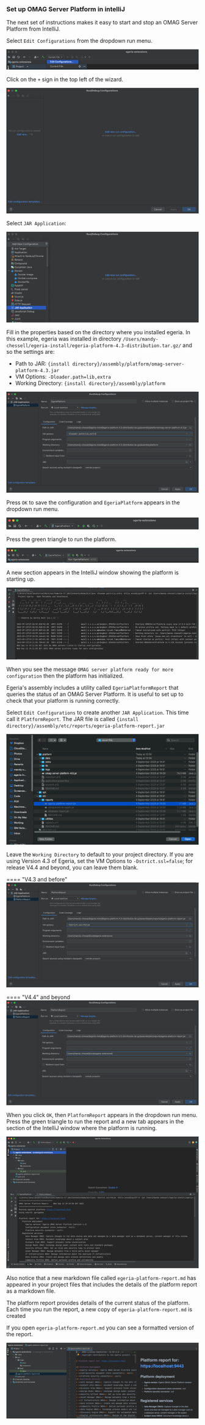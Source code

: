<!-- SPDX-License-Identifier: CC-BY-4.0 -->
<!-- Copyright Contributors to the Egeria project. -->

### Set up OMAG Server Platform in intelliJ

The next set of instructions makes it easy to start and stop an OMAG Server Platform from IntelliJ.

Select `Edit Configurations` from the dropdown run menu.

![edit configurations option](edit-configurations.png)

Click on the `+` sign in the top left of the wizard.

![edit configurations empty wizard](edit-configurations-empty-wizard.png)

Select `JAR Application`:

![select jar application](select-jar-application.png)

Fill in the properties based on the directory where you installed egeria.  In this example, egeria was installed in directory `/Users/mandy-chessell/egeria-install/egeria-platform-4.3-distribution.tar.gz/` and so the settings are:

* Path to JAR: `{install directory}/assembly/platform/omag-server-platform-4.3.jar`
* VM Options: `-Dloader.path=lib,extra`
* Working Directory: `{install directory}/assembly/platform`

![egeria platform settings](egeria-platform-settings.png)

Press `OK` to save the configuration and `EgeriaPlatform` appears in the dropdown run menu.

![egeria platform in run menu](egeria-platform-in-run-menu.png)

Press the green triangle to run the platform.

![run egeria platform](run-egeria-platform.png)

A new section appears in the IntelliJ window showing the platform is starting up.

![platform starting](platform-starting.png)

When you see the message `OMAG server platform ready for more configuration` then the platform has initialized.

Egeria's assembly includes a utility called `EgeriaPlatformReport` that queries the status of an OMAG Server Platform.  It is useful to set up to check that your platform is running correctly.

Select `Edit Configurations` to create another `JAR Application`.  This time call it `PlatformReport`.  The JAR file is called `{install directory}/assembly/etc/reports/egeria-platform-report.jar`

![location of platform report jar](location-of-platform-report.png)

Leave the `Working Directory` to default to your project directory.  If you are using Version 4.3 of Egeria, set the VM Options to `-Dstrict.ssl=false`; for release V4.4 and beyond, you can leave them blank.

==== "V4.3 and before"
    ![platform report settings](platform-report-settings-4-3.png)

==== "V4.4" and beyond
    ![platform report settings](platform-report-settings-4-4.png)

When you click `OK`, then `PlatformReport` appears in the dropdown run menu.  Press the green triangle to run the report and a new tab appears in the section of the IntelliJ window where the platform is running.

![Run platform report](run-platform-report.png)

Also notice that a new markdown file called `egeria-platform-report.md` has appeared in your project files that includes the details of the platform report as a markdown file.

The platform report provides details of the current status of the platform.  Each time you run the report, a new copy of `egeria-platform-report.md` is created

If you open `egeria-platform-report.md` you can see a formatted version of the report.

![markdown version of the report](platform-report-as-markdown.png)
